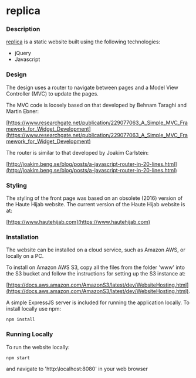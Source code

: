 # replica
### Description
[replica](http://racereplica.org) is a static website built using the following technologies:
- jQuery
- Javascript

### Design
The design uses a router to navigate between pages and a Model View Controller (MVC) to update the pages.

The MVC code is loosely based on that developed by Behnam Taraghi and Martin Ebner: 

[https://www.researchgate.net/publication/229077063_A_Simple_MVC_Framework_for_Widget_Development](https://www.researchgate.net/publication/229077063_A_Simple_MVC_Framework_for_Widget_Development)

The router is similar to that developed by Joakim Carlstein:

[http://joakim.beng.se/blog/posts/a-javascript-router-in-20-lines.html](http://joakim.beng.se/blog/posts/a-javascript-router-in-20-lines.html)

### Styling
The styling of the front page was based on an obsolete (2016) version of the Haute Hijab website. The current
version of the Haute Hijab website is at:

[https://www.hautehijab.com](https://www.hautehijab.com)

### Installation
The website can be installed on a cloud service, such as Amazon AWS, or locally on a PC.

To install on Amazon AWS S3, copy all the files from the folder 'www' into the S3 bucket and
follow the instructions for setting up the S3 instance at:

[https://docs.aws.amazon.com/AmazonS3/latest/dev/WebsiteHosting.html](https://docs.aws.amazon.com/AmazonS3/latest/dev/WebsiteHosting.html).

A simple ExpressJS server is included for running the application locally. To install locally use npm: 
```
npm install
```
### Running Locally
To run the website locally: 
```
npm start
```
and navigate to 'http:\localhost:8080' in your web browser
